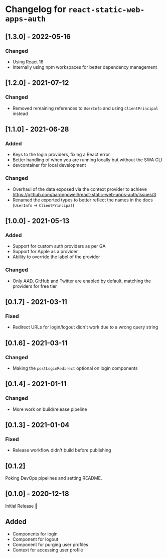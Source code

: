 # Changelog for `react-static-web-apps-auth`

## [1.3.0] - 2022-05-16

### Changed

* Using React 18
* Internally using npm workspaces for better dependency management

## [1.2.0] - 2021-07-12

### Changed

- Removed remaining references to `UserInfo` and using `ClientPrincipal` instead

## [1.1.0] - 2021-06-28

### Added

- Keys to the login providers, fixing a React error
- Better handling of when you are running locally but without the SWA CLI
- devcontainer for local development

### Changed

- Overhaul of the data exposed via the context provider to achieve https://github.com/aaronpowell/react-static-web-apps-auth/issues/3
- Renamed the exported types to better reflect the names in the docs (`UserInfo` -> `ClientPrincipal`)

## [1.0.0] - 2021-05-13

### Added

- Support for custom auth providers as per GA
- Support for Apple as a provider
- Ability to override the label of the provider

### Changed

- Only AAD, GitHub and Twitter are enabled by default, matching the providers for free tier

## [0.1.7] - 2021-03-11

### Fixed

- Redirect URLs for login/logout didn't work due to a wrong query string

## [0.1.6] - 2021-03-11

### Changed

- Making the `postLoginRedirect` optional on login components

## [0.1.4] - 2021-01-11

### Changed

- More work on build/release pipeline

## [0.1.3] - 2021-01-04

### Fixed

- Release workflow didn't build before publishing

## [0.1.2]

Poking DevOps pipelines and setting README.

## [0.1.0] - 2020-12-18

Initial Release 🎉

## Added

- Components for login
- Component for logout
- Component for purging user profiles
- Context for accessing user profile
